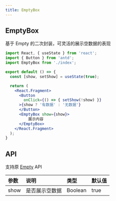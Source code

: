 ```yaml
---
title: EmptyBox
---
```


## EmptyBox

基于 Empty 的二次封装，可灵活的展示空数据的表现

```jsx
import React, { useState } from 'react';
import { Button } from 'antd';
import EmptyBox from './index';

export default () => {
  const [show, setShow] = useState(true);

  return (
    <React.Fragment>
      <Button
        onClick={() => { setShow(!show) }}
      >{show ? '有数据' : '无数据'}
      </Button>
      <EmptyBox show={show}>
          展示内容
      </EmptyBox>
    </React.Fragment>
  );
}
```

## API

支持原 [Empty](https://3x.ant.design/components/empty-cn/) API

|参数|说明|类型|默认值|
|:--|:--|:--|:--|
|show|是否展示空数据|Boolean|true|
